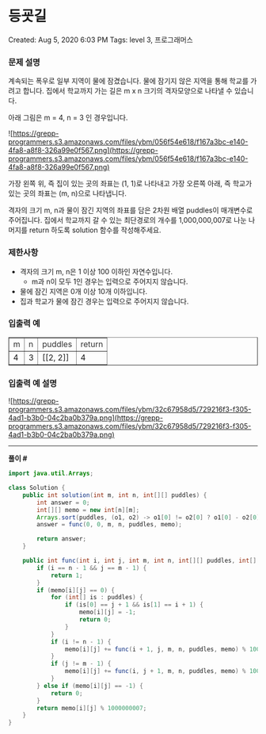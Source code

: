 # 등굣길

Created: Aug 5, 2020 6:03 PM
Tags: level 3, 프로그래머스

### **문제 설명**

계속되는 폭우로 일부 지역이 물에 잠겼습니다. 물에 잠기지 않은 지역을 통해 학교를 가려고 합니다. 집에서 학교까지 가는 길은 m x n 크기의 격자모양으로 나타낼 수 있습니다.

아래 그림은 m = 4, n = 3 인 경우입니다.

![https://grepp-programmers.s3.amazonaws.com/files/ybm/056f54e618/f167a3bc-e140-4fa8-a8f8-326a99e0f567.png](https://grepp-programmers.s3.amazonaws.com/files/ybm/056f54e618/f167a3bc-e140-4fa8-a8f8-326a99e0f567.png)

가장 왼쪽 위, 즉 집이 있는 곳의 좌표는 (1, 1)로 나타내고 가장 오른쪽 아래, 즉 학교가 있는 곳의 좌표는 (m, n)으로 나타냅니다.

격자의 크기 m, n과 물이 잠긴 지역의 좌표를 담은 2차원 배열 puddles이 매개변수로 주어집니다. 집에서 학교까지 갈 수 있는 최단경로의 개수를 1,000,000,007로 나눈 나머지를 return 하도록 solution 함수를 작성해주세요.

### 제한사항

- 격자의 크기 m, n은 1 이상 100 이하인 자연수입니다.
    - m과 n이 모두 1인 경우는 입력으로 주어지지 않습니다.
- 물에 잠긴 지역은 0개 이상 10개 이하입니다.
- 집과 학교가 물에 잠긴 경우는 입력으로 주어지지 않습니다.

### 입출력 예

<table style="border-collapse: collapse; width: 100%;" border="1"><tbody><tr><td><span style="color: #333333;">m</span></td><td><span style="color: #333333;">n</span></td><td><span style="color: #333333;">puddles</span></td><td><span style="color: #333333;">return</span></td></tr><tr><td>4</td><td>3</td><td>[[2, 2]]</td><td>4</td></tr></tbody></table>

### 입출력 예 설명

![https://grepp-programmers.s3.amazonaws.com/files/ybm/32c67958d5/729216f3-f305-4ad1-b3b0-04c2ba0b379a.png](https://grepp-programmers.s3.amazonaws.com/files/ybm/32c67958d5/729216f3-f305-4ad1-b3b0-04c2ba0b379a.png)

---

**풀이 #**

```java
import java.util.Arrays;

class Solution {
	public int solution(int m, int n, int[][] puddles) {
		int answer = 0;
		int[][] memo = new int[n][m];
		Arrays.sort(puddles, (o1, o2) -> o1[0] != o2[0] ? o1[0] - o2[0] : o1[1] - o2[1]);
		answer = func(0, 0, m, n, puddles, memo);

		return answer;
	}

	public int func(int i, int j, int m, int n, int[][] puddles, int[][] memo) {
		if (i == n - 1 && j == m - 1) {
			return 1;
		}
		if (memo[i][j] == 0) {
			for (int[] is : puddles) {
				if (is[0] == j + 1 && is[1] == i + 1) {
					memo[i][j] = -1;
					return 0;
				}
			}
			if (i != n - 1) {
				memo[i][j] += func(i + 1, j, m, n, puddles, memo) % 1000000007;
			}
			if (j != m - 1) {
				memo[i][j] += func(i, j + 1, m, n, puddles, memo) % 1000000007;
			}
		} else if (memo[i][j] == -1) {
			return 0;
		}
		return memo[i][j] % 1000000007;
	}
}
```